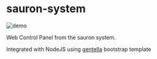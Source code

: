 # sauron-system


![demo](https://github.com/ageapps/sauron-system/blob/master/sauron_icon.png?raw=true)

Web Control Panel from the sauron system.

Integrated with NodeJS using [gentella] bootstrap template


[gentella]: https://github.com/puikinsh/gentelella
